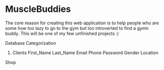 # MuscleBuddies
The core reason for creating this web application is to help people who are some how too lazy to go to the gym but too introverted to find a gymn buddy. This will be one of my few unfinished projects :)


Database Categorization
1. Clients
First_Name
Last_Name
Email
Phone
Password
Gender
Location


Shop
